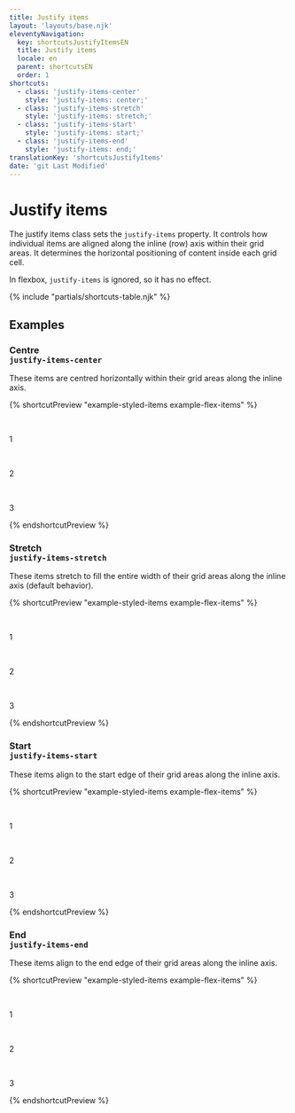 ```yaml
---
title: Justify items
layout: 'layouts/base.njk'
eleventyNavigation:
  key: shortcutsJustifyItemsEN
  title: Justify items
  locale: en
  parent: shortcutsEN
  order: 1
shortcuts:
  - class: 'justify-items-center'
    style: 'justify-items: center;'
  - class: 'justify-items-stretch'
    style: 'justify-items: stretch;'
  - class: 'justify-items-start'
    style: 'justify-items: start;'
  - class: 'justify-items-end'
    style: 'justify-items: end;'
translationKey: 'shortcutsJustifyItems'
date: 'git Last Modified'
---
```


# Justify items

The justify items class sets the `justify-items` property. It controls how individual items are aligned along the inline (row) axis within their grid areas. It determines the horizontal positioning of content inside each grid cell.

<gcds-notice type="info" notice-title-tag="h2" notice-title="No effect in flexbox">
  <gcds-text>In flexbox, <code>justify-items</code> is ignored, so it has no effect.</gcds-text>
</gcds-notice>

{% include "partials/shortcuts-table.njk" %}

## Examples

### Centre<br/>`justify-items-center`

These items are centred horizontally within their grid areas along the inline axis.

{% shortcutPreview "example-styled-items example-flex-items" %}

<div class="d-grid grid-cols-3 justify-items-center">
  <p>1</p>
  <p>2</p>
  <p>3</p>
</div>
{% endshortcutPreview %}

### Stretch<br/>`justify-items-stretch`

These items stretch to fill the entire width of their grid areas along the inline axis (default behavior).

{% shortcutPreview "example-styled-items example-flex-items" %}

<div class="d-grid grid-cols-3 justify-items-stretch">
  <p>1</p>
  <p>2</p>
  <p>3</p>
</div>
{% endshortcutPreview %}

### Start<br/>`justify-items-start`

These items align to the start edge of their grid areas along the inline axis.

{% shortcutPreview "example-styled-items example-flex-items" %}

<div class="d-grid grid-cols-3 justify-items-start">
  <p>1</p>
  <p>2</p>
  <p>3</p>
</div>
{% endshortcutPreview %}

### End<br/>`justify-items-end`

These items align to the end edge of their grid areas along the inline axis.

{% shortcutPreview "example-styled-items example-flex-items" %}

<div class="d-grid grid-cols-3 justify-items-end">
  <p>1</p>
  <p>2</p>
  <p>3</p>
</div>
{% endshortcutPreview %}
